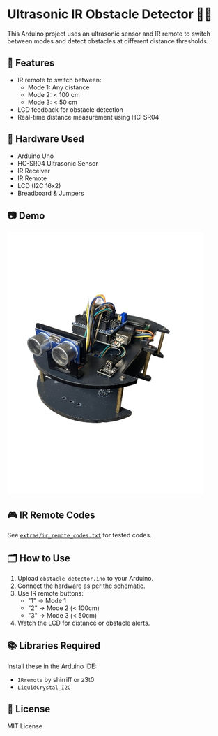 # Ultrasonic IR Obstacle Detector 🚧📡

This Arduino project uses an ultrasonic sensor and IR remote to switch between modes and detect obstacles at different distance thresholds.

## 🔧 Features
- IR remote to switch between:
  - Mode 1: Any distance
  - Mode 2: < 100 cm
  - Mode 3: < 50 cm
- LCD feedback for obstacle detection
- Real-time distance measurement using HC-SR04

## 🧰 Hardware Used
- Arduino Uno
- HC-SR04 Ultrasonic Sensor
- IR Receiver
- IR Remote
- LCD (I2C 16x2)
- Breadboard & Jumpers

## 📷 Demo
![Demo](images/demo.jpg)

## 🎮 IR Remote Codes
See [`extras/ir_remote_codes.txt`](extras/ir_remote_codes.txt) for tested codes.

## 🗂️ How to Use
1. Upload `obstacle_detector.ino` to your Arduino.
2. Connect the hardware as per the schematic.
3. Use IR remote buttons:
   - "1" → Mode 1
   - "2" → Mode 2 (< 100cm)
   - "3" → Mode 3 (< 50cm)
4. Watch the LCD for distance or obstacle alerts.

## 📚 Libraries Required
Install these in the Arduino IDE:
- `IRremote` by shirriff or z3t0
- `LiquidCrystal_I2C`

## 📜 License
MIT License
